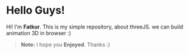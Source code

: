 # Hello Guys!

Hi! I'm  **Fatkur**. This is my simple repository, about threeJS. we can build animation 3D in browser :)
> **Note:** I hope you **Enjoyed**. Thanks :)
